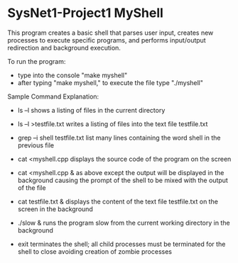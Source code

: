 # SysNet1-Project1 MyShell

This program creates a basic shell that parses user input, creates new processes to execute specific programs, and performs input/output redirection and background execution.

To run the program:
  - type into the console "make myshell"
  - after typing "make myshell," to execute the file type "./myshell"


Sample Command Explanation:

  - ls –l shows a listing of files in the current directory 
  
  - ls –l >testfile.txt writes a listing of files into the text file testfile.txt 
  
  - grep –i shell testfile.txt  list many lines containing the word shell in the previous file 
  
  - cat <myshell.cpp displays the source code of the program on the screen 
  
  - cat <myshell.cpp & as above except the output will be displayed in the background causing the prompt of the shell to be mixed with the output of the file 
  
  - cat testfile.txt & displays  the  content  of  the  text  file  testfile.txt  on  the  screen  in  the background 
  
  - ./slow & runs the program slow from the current working directory in the background 
  
  - exit terminates the shell; all child processes must be terminated for the shell to close avoiding creation of zombie processes 
